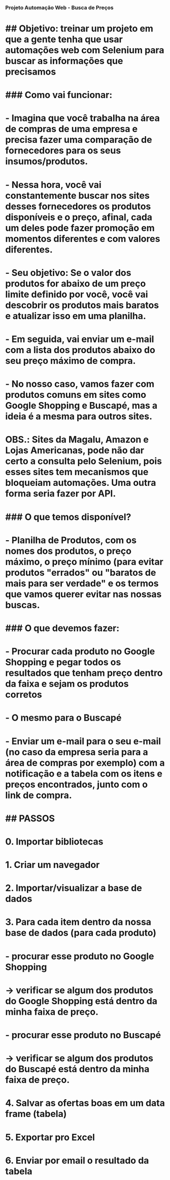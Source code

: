 
### Projeto Automação Web - Busca de Preços
# 
# ## Objetivo: treinar um projeto em que a gente tenha que usar automações web com Selenium para buscar as informações que precisamos
# 
# 
# ### Como vai funcionar:
# 
# - Imagina que você trabalha na área de compras de uma empresa e precisa fazer uma comparação de fornecedores para os seus insumos/produtos.
# 
# - Nessa hora, você vai constantemente buscar nos sites desses fornecedores os produtos disponíveis e o preço, afinal, cada um deles pode fazer promoção em momentos diferentes e com valores diferentes.
# 
# - Seu objetivo: Se o valor dos produtos for abaixo de um preço limite definido por você, você vai descobrir os produtos mais baratos e atualizar isso em uma planilha.
# - Em seguida, vai enviar um e-mail com a lista dos produtos abaixo do seu preço máximo de compra.
# 
# - No nosso caso, vamos fazer com produtos comuns em sites como Google Shopping e Buscapé, mas a ideia é a mesma para outros sites.
# 
# OBS.: Sites da Magalu, Amazon e Lojas Americanas, pode não dar certo a consulta pelo Selenium, pois esses sites tem mecanismos que bloqueiam automações. Uma outra forma seria fazer por API.
# 
# 
# ### O que temos disponível?
# 
# - Planilha de Produtos, com os nomes dos produtos, o preço máximo, o preço mínimo (para evitar produtos "errados" ou "baratos de mais para ser verdade" e os termos que vamos querer evitar nas nossas buscas.
# 
# ### O que devemos fazer:
# 
# - Procurar cada produto no Google Shopping e pegar todos os resultados que tenham preço dentro da faixa e sejam os produtos corretos
# - O mesmo para o Buscapé
# - Enviar um e-mail para o seu e-mail (no caso da empresa seria para a área de compras por exemplo) com a notificação e a tabela com os itens e preços encontrados, junto com o link de compra.
# 
# ## PASSOS
# 
# 0. Importar bibliotecas
# 
# 1. Criar um navegador
# 
# 2. Importar/visualizar a base de dados
# 
# 3. Para cada item dentro da nossa base de dados (para cada produto)
# 
#     - procurar esse produto no Google Shopping
#         -> verificar se algum dos produtos do Google Shopping está dentro da minha faixa de preço.
#     - procurar esse produto no Buscapé
#         -> verificar se algum dos produtos do Buscapé está dentro da minha faixa de preço.
#         
# 
# 4. Salvar as ofertas boas em um data frame (tabela)
# 
# 5. Exportar pro Excel
# 
# 6. Enviar por email o resultado da tabela
